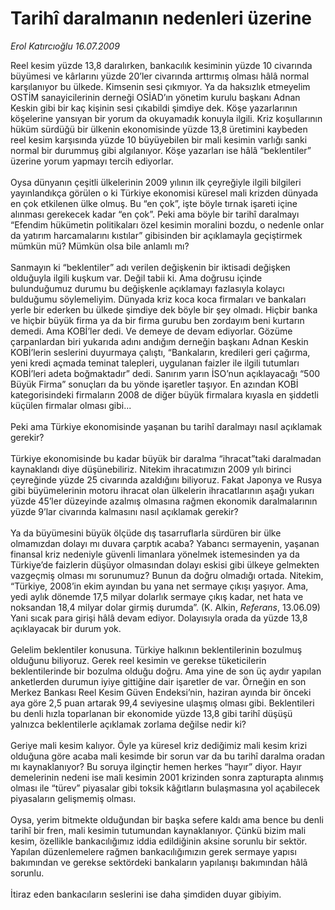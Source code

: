 # Tarihî daralmanın nedenleri üzerine

*Erol Katırcıoğlu 16.07.2009*

<div class="taraf_structure_2col_1zq">
<div class="margen_n">



 <p>Reel kesim yüzde 13,8 daralırken, bankacılık kesiminin yüzde 10 civarında büyümesi ve kârlarını yüzde 20’ler civarında arttırmış olması hâlâ normal karşılanıyor bu ülkede. Kimsenin sesi çıkmıyor. Ya da haksızlık etmeyelim OSTİM sanayicilerinin derneği OSİAD’ın yönetim kurulu başkanı Adnan Keskin gibi bir kaç kişinin sesi çıkabildi şimdiye dek. Köşe yazarlarının köşelerine yansıyan bir yorum da okuyamadık konuyla ilgili. Kriz koşullarının hüküm sürdüğü bir ülkenin ekonomisinde yüzde 13,8 üretimini kaybeden reel kesim karşısında yüzde 10 büyüyebilen bir mali kesimin varlığı sanki normal bir durummuş gibi algılanıyor. Köşe yazarları ise hâlâ “beklentiler” üzerine yorum yapmayı tercih ediyorlar. <br/><br/>Oysa dünyanın çeşitli ülkelerinin 2009 yılının ilk çeyreğiyle ilgili bilgileri yayınlandıkça görülen o ki Türkiye ekonomisi küresel mali krizden dünyada en çok etkilenen ülke olmuş. Bu “en çok”, işte böyle tırnak işareti içine alınması gerekecek kadar “en çok”. Peki ama böyle bir tarihî daralmayı “Efendim hükümetin politikaları özel kesimin moralini bozdu, o nedenle onlar da yatırım harcamalarını kıstılar” gibisinden bir açıklamayla geçiştirmek mümkün mü? Mümkün olsa bile anlamlı mı? <br/><br/>Sanmayın ki “beklentiler” adı verilen değişkenin bir iktisadi değişken olduğuyla ilgili kuşkum var. Değil tabii ki. Ama doğrusu içinde bulunduğumuz durumu bu değişkenle açıklamayı fazlasıyla kolaycı bulduğumu söylemeliyim. Dünyada kriz koca koca firmaları ve bankaları yerle bir ederken bu ülkede şimdiye dek böyle bir şey olmadı. Hiçbir banka ve hiçbir büyük firma ya da bir firma gurubu ben zordayım beni kurtarın demedi. Ama KOBİ’ler dedi. Ve demeye de devam ediyorlar. Gözüme çarpanlardan biri yukarıda adını andığım derneğin başkanı Adnan Keskin KOBİ’lerin seslerini duyurmaya çalıştı, “Bankaların, kredileri geri çağırma, yeni kredi açmada teminat talepleri, uygulanan faizler ile ilgili tutumları KOBİ’leri adeta boğmaktadır” dedi. Sanırım yarın İSO’nun açıklayacağı “500 Büyük Firma” sonuçları da bu yönde işaretler taşıyor. En azından KOBİ kategorisindeki firmaların 2008 de diğer büyük firmalara kıyasla en şiddetli küçülen firmalar olması gibi... <br/><br/>Peki ama Türkiye ekonomisinde yaşanan bu tarihî daralmayı nasıl açıklamak gerekir? <br/><br/>Türkiye ekonomisinde bu kadar büyük bir daralma “ihracat”taki daralmadan kaynaklandı diye düşünebiliriz. Nitekim ihracatımızın 2009 yılı birinci çeyreğinde yüzde 25 civarında azaldığını biliyoruz. Fakat Japonya ve Rusya gibi büyümelerinin motoru ihracat olan ülkelerin ihracatlarının aşağı yukarı yüzde 45’ler düzeyinde azalmış olmasına rağmen ekonomik daralmalarının yüzde 9’lar civarında kalmasını nasıl açıklamak gerekir? <br/><br/>Ya da büyümesini büyük ölçüde dış tasarruflarla sürdüren bir ülke olmamızdan dolayı mı duvara çarptık acaba? Yabancı sermayenin, yaşanan finansal kriz nedeniyle güvenli limanlara yönelmek istemesinden ya da Türkiye’de faizlerin düşüyor olmasından dolayı eskisi gibi ülkeye gelmekten vazgeçmiş olması mı sorunumuz? Bunun da doğru olmadığı ortada. Nitekim, “Türkiye, 2008’in ekim ayından bu yana net sermaye çıkışı yaşıyor. Ama, yedi aylık dönemde 17,5 milyar dolarlık sermaye çıkış kadar, net hata ve noksandan 18,4 milyar dolar girmiş durumda”. (K. Alkin, <i>Referans</i>, 13.06.09) Yani sıcak para girişi hâlâ devam ediyor. Dolayısıyla orada da yüzde 13,8 açıklayacak bir durum yok. <br/><br/>Gelelim beklentiler konusuna. Türkiye halkının beklentilerinin bozulmuş olduğunu biliyoruz. Gerek reel kesimin ve gerekse tüketicilerin beklentilerinde bir bozulma olduğu doğru. Ama yine de son üç aydır yapılan anketlerden durumun iyiye gittiğine dair işaretler de var. Örneğin en son Merkez Bankası Reel Kesim Güven Endeksi’nin, haziran ayında bir önceki aya göre 2,5 puan artarak 99,4 seviyesine ulaşmış olması gibi. Beklentileri bu denli hızla toparlanan bir ekonomide yüzde 13,8 gibi tarihî düşüşü yalnızca beklentilerle açıklamak zorlama değilse nedir ki? <br/><br/>Geriye mali kesim kalıyor. Öyle ya küresel kriz dediğimiz mali kesim krizi olduğuna göre acaba mali kesimde bir sorun var da bu tarihî daralma oradan mı kaynaklanıyor? Bu soruya ilginçtir hemen herkes “hayır” diyor. Hayır demelerinin nedeni ise mali kesimin 2001 krizinden sonra zapturapta alınmış olması ile “türev” piyasalar gibi toksik kâğıtların bulaşmasına yol açabilecek piyasaların gelişmemiş olması. <br/><br/>Oysa, yerim bitmekte olduğundan bir başka sefere kaldı ama bence bu denli tarihî bir fren, mali kesimin tutumundan kaynaklanıyor. Çünkü bizim mali kesim, özellikle bankacılığımız iddia edildiğinin aksine sorunlu bir sektör. Yapılan düzenlemelere rağmen bankacılığımızın gerek sermaye yapısı bakımından ve gerekse sektördeki bankaların yapılanışı bakımından hâlâ sorunlu. <br/><br/>İtiraz eden bankacıların seslerini ise daha şimdiden duyar gibiyim.</p>
<br/>
<br/>
<br/>



<br/>


<div id="taraf_not">
</div>

</div>


</div>
